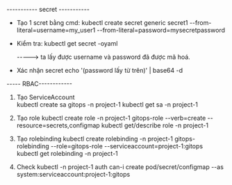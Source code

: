 ----------- secret -----------
- Tạo 1 scret bằng cmd:
	kubectl create secret generic secret1 --from-literal=username=my_user1 --from-literal=password=mysecretpassword
	
- Kiểm tra:
	kubectl get secret -oyaml 
	
	-----> ta lấy được username và password đã được mã hoá.

- Xác nhận secret
	echo '(password lấy từ trên)' | base64 -d	
	
----- RBAC------------
1. Tạo ServiceAccount	
	kubectl create sa gitops -n project-1
	kubectl get sa -n project-1
	
2. Tạo role
	kubectl create role -n project-1 gitops-role --verb=create --resource=secrets,configmap
	kubectl get/describe role -n project-1
	
3. Tạo rolebinding
	kubectl create rolebinding -n project-1 gitops-rolebinding --role=gitops-role --serviceaccount=project-1:gitops
	kubectl get rolebinding -n project-1
	
4. Check 
	kubectl -n project-1 auth can-i create pod/secret/configmap --as system:serviceaccount:project-1:gitops
